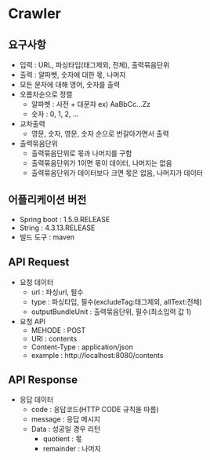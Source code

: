 # Crawler
## 요구사항

* 입력 : URL, 파싱타입(태그제외, 전체), 출력묶음단위
* 출력 : 알파벳, 숫자에 대한 몫, 나머지
* 모든 문자에 대해 영어, 숫자를 출력
* 오름차순으로 정렬
    * 알파벳 : 사전 + 대문자 ex) AaBbCc...Zz
    * 숫자 : 0, 1, 2, ...
* 교차출력
    * 영문, 숫자, 영문, 숫자 순으로 번갈아가면서 출력
* 출력묶음단위
    * 출력묶음단위로 몫과 나머지를 구함
    * 출력묶음단위가 1이면 몫이 데이터, 나머지는 없음
    * 출력묶음단위가 데이터보다 크면 몫은 없음, 나머지가 데이터
    
## 어플리케이션 버전
* Spring boot : 1.5.9.RELEASE
* String : 4.3.13.RELEASE
* 빌드 도구 : maven

## API Request
* 요청 데이터
    * url : 파싱url, 필수
    * type : 파싱타입, 필수(excludeTag:태그제외, allText:전체)
    * outputBundleUnit : 출력묶음단위, 필수(최소입력 값 1)
* 요청 API
    * MEHODE : POST
    * URI : contents
    * Content-Type : application/json
    * example : http://localhost:8080/contents

## API Response
* 응답 데이터
    * code : 응답코드(HTTP CODE 규칙을 따름)
    * message : 응답 메시지
    * Data : 성공일 경우 리턴
        * quotient : 몫
        * remainder : 나머지
